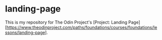 # landing-page

This is my repository for The Odin Project's [Project: Landing Page][https://www.theodinproject.com/paths/foundations/courses/foundations/lessons/landing-page].